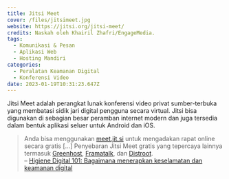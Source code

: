 ```yaml
---
title: Jitsi Meet
cover: /files/jitsimeet.jpg
website: https://jitsi.org/jitsi-meet/
credits: Naskah oleh Khairil Zhafri/EngageMedia.
tags:
  - Komunikasi & Pesan
  - Aplikasi Web
  - Hosting Mandiri
categories:
  - Peralatan Keamanan Digital
  - Konferensi Video
date: 2023-01-19T10:31:23.647Z
---
```

Jitsi Meet adalah perangkat lunak konferensi video privat sumber-terbuka yang membatasi sidik jari digital pengguna secara virtual. Jitsi bisa digunakan di sebagian besar peramban internet modern dan juga tersedia dalam bentuk aplikasi seluer untuk Android dan iOS.

> Anda bisa menggunakan [meet.jit.si](https://meet.jit.si/) untuk mengadakan rapat online secara gratis \[…] Penyebaran Jitsi Meet gratis yang tepercaya lainnya termasuk [Greenhost](https://meet.greenhost.net/), [Framatalk](https://framatalk.org/), dan [Distroot](https://calls.disroot.org/). \
> – [Higiene Digital 101: Bagaimana menerapkan keselamatan dan keamanan digital](https://engagemedia.org/2022/digital-hygiene-safety-security/)
